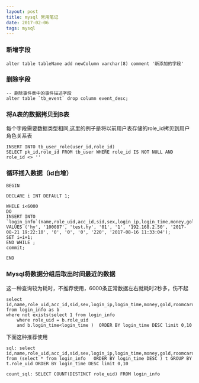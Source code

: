 ```yaml
---
layout: post
title: mysql 常用笔记
date: 2017-02-06
tags: mysql    
---
```


### 新增字段

```
alter table tableName add newColumn varchar(8) comment '新添加的字段'
```
### 删除字段

```
-- 删除事件表中的事件描述字段
alter table `tb_event` drop column event_desc;
```

### 将A表的数据拷贝到B表

每个字段需要数据类型相同,这里的例子是将以前用户表存储的role_id拷贝到用户角色关系表

```
INSERT INTO tb_user_role(user_id,role_id)  
SELECT pk_id,role_id FROM tb_user WHERE role_id IS NOT NULL AND role_id <> ''
```



### 循环插入数据（id自增）

```
BEGIN 

DECLARE i INT DEFAULT 1;

WHILE i<6000
DO 
INSERT INTO `login_info`(name,role_uid,acc_id,sid,sex,login_ip,login_time,money,gold,roomcard,sum_online,create_time) VALUES ('hy', '100087', 'test.hy', '01', '1', '192.168.2.50', '2017-08-21 19:22:10', '0', '0', '0', '220', '2017-08-16 11:33:04');
SET i=i+1; 
END WHILE ; 
commit; 

END
```

### Mysql将数据分组后取出时间最近的数据

这一种查询较为耗时，不推荐使用，6000条正常数据左右就耗时2秒多，伤不起

```
select id,name,role_uid,acc_id,sid,sex,login_ip,login_time,money,gold,roomcard,sum_online from login_info as b
where not exists(select 1 from login_info
	where role_uid = b.role_uid
	and b.login_time<login_time )  ORDER BY login_time DESC limit 0,10
```
下面这种推荐使用
```
sql: select id,name,role_uid,acc_id,sid,sex,login_ip,login_time,money,gold,roomcard,sum_online from (select * from login_info	ORDER BY login_time DESC ) t GROUP BY t.role_uid ORDER BY login_time DESC limit 0,10

count_sql: SELECT COUNT(DISTINCT role_uid) FROM login_info 
```
